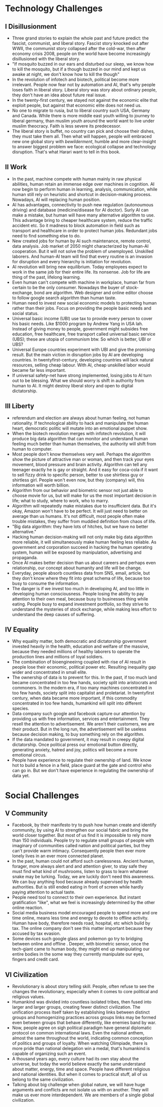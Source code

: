 # Technology Challenges

## I Disillusionment
- Three grand stories to explain the whole past and future predict: the fascist, communist, and liberal story. Fascist story knocked out after WWII, the communist story collapsed after the cold-war, then after economy crisis 2008, people on the world have become increasingly disillusioned with the liberal story.
- "If mosquito buzzed in our ears and disturbed our sleep, we know how to kill the mosquito, but if a though buzzed in our mind and kept us awake at night, we don't know how to kill the though"
- In the revolution of infotech and biotech, political become more irrelevant. People now fear not by automation and AI, that's why people loses faith in liberal story. Liberal story was story about ordinary people, they don't have an idea about future real issue.
- In the twenty-first century, we stayed not against the economic elite that exploit people, but against that economic elite does not need us.
- No one to migrate to rusia, but to liberal country such USA, Germany and Canada. While there is more middle east youth willing to journey to liberal germany, than muslim youth around the world want to live under muslim theocracy. Faith is less severe its predecessor.
- The liberal story is buffet, no country can pick and choose their dishes, they must take them all. Then what will happen, people will embraced new one global story with *bewilderment*, humble and more clear-insight to answer biggest problem we face: ecological collapse and technology disruption. That's what Harari want to tell in this book.

## II Work
- In the past, machine compete with human mainly in raw physical abilities, human retain an immense edge over machines in cognition. AI now begin to perform human in learning, analysis, communication, while human still rely on heuristic and shortcut in decision-making process. Nowadays, AI will replacing human position.
- AI has advantages, connectivity to push new regulation (autonoumous driving) and database (medicine/disease for AI doctor). Surly AI can make a mistake, but human will have many alternative algorithm to use. This advantage bring to cheaper healthcare system, reduce the traffic accident etc. So it madness to block automation in field such as transport and healthcare in order to protect human jobs. Redundant jobs need to find something else to do.
- New created jobs for human by AI such maintenance, remote control, data analysis. Job market of 2050 might characterized by human-AI cooperation. But it will not solve the problem of unemployed. Unskilled laborers. And human-AI team will find that every routine is an invasion for disruption and every hierarchy is initiation for revolution.
- AI revolution will bring new equilibrium. Today employees expect to work in the same job for their entire life. Its nonsense. Job for life are thing of the past, lifelong learning.
- Even human can't compete with machine in workplace, human far from certain to be the only consumer. Nowadays the buyer of stock-exchange, bond are algorithm. Web designer and online editor choose to follow google search algorithm than human taste.
- Human need to invest new social economic models to protecting human rather than their jobs. Focus on providing the people basic needs and social status.
- Universal basic income (UBI) use tax to provide every person to cover his basic needs. Like $1000 program by Andrew Yang in USA lah. Instead of giving money to people, government might subsides free education, free healthcare, free transport called universal basic service (UBS); these are utopia of communism btw. So which is better, UBI or UBS?
- Universal Europe countries experiment with UBI and give the promising result. But the main viction in disruption jobs by AI are developing countries. In twentyfirst-century, developing countries will lack natural resources, selling cheap labour. With AI, cheap unskilled labor would became far less important.
- If universal safety-net have strong implemented, losing jobs to AI turn out to be blessing. What we should worry is shift in authority from human to AI. It might destroy liberal story and open to digital dictatorship.

## III Liberty
- referendum and election are always about human feeling, not human rationality. If technological ability to hack and manipulate the human heart, democratic politic will mutate into an emotional puppet show.
- When the biotech revolution merges with infotech revolution, it will produce big data algorithm that can monitor and understand human feeling much better than human themselves, the authority will shift from human to computer.
- Most people don't know themselves very well. Perhaps the algorithm show the picture of attractive man or woman, and then track your eyes movement, blood pressure and brain activity. Algorithm can tell any teenager exactly he is gay or straight. And it easy for coca-cola if it want to sell fizzy drink to specific person, better to use shirtless guy or shirtless girl. People won't even now, but they (company) will, this information will worth billion.
- Algorithm from our behavior and biometric sensor not just able to choose movie for us, but will make for us the most important decision in life; what to study, where to work, who to marry.
- Algorithm will repeatedly make mistakes due to insufficient data. But it's okay, Amazon won't have to be perfect. It will just need to better on average than us humans. It's not difficult, most people often make trouble mistakes, they suffer from muddied definition from chaos of life.
- "Big data algorithm: they have lots of hitches, but we have no better alternative."
- Hacking human decision-making will not only make big data algorithm more reliable, it will simultaneously make human feeling less reliable. As government and corporation succeed in hacking the human operating system, human will be exposed by manipulation, advertising and propaganda.
- Once AI makes better decision than us about careers and perhaps even relationship, our concept about humanity and life will be change.
- Everyday, people absorb countless data from SNS, email, article, but they don't know where they fit into great schema of life, because too busy to consume the information.
- The danger is if we invest too much in developing AI, and too little in developing human consciousness. People losing the ability to pay attention to their own meal, because busy to businesses thing while eating. People busy to expand investment portfolio, so they strive to understand the mysteries of stock exchange, while making less effort to understand the deep causes of suffering.

## IV Equality
- Why equality matter, both democratic and dictatorship government invested heavily in the health, education and welfare of the massive, because they needed millions of healthy laborers to operate the production lines and millions of loyal soldiers.
- The combination of bioengineeirng coupled with rise of AI result in people lose their economic, political power etc. Resulting inequality gap wider and concentrated in small elite.
- The ownership of data is to prevent for this. In the past, if too much land became concentrated in too few hands, society split into aristocrats and commoners. In the modern era, if too many machines concentrated in too few hands, society split into capitalist and proletariat. In twentyfirst century, when data became more important, if this commodity concentrated in too few hands, humankind will split into different species.
- Data company such google and facebook capture our attention by providing us with free information, services and entertainment. They resell the attention to advertisement. We aren't their customers, we are their product. But in the long run, the advertisement will be useless because decision making, to buy something rely on the algorithm.
- If the data mandated to government, it may result in creepy digital dictatorship. Once political press our emotional button directly, generating anxiety, hatred and joy, politics will become a more emotional circus.
- People have experience to regulate their ownership of land. We know hot to build a fence in a field, place guard at the gate and control who can go in. But we don't have experience in regulating the ownership of data yet.

# Social Challenges

## V Community
- Facebook, by their manifesto try to push how human create and identify community, by using AI to strengthen our social fabric and bring the world closer together. But most of us find it is impossible to rely more than 150 individuals. People try to regulate small groups of people with imaginary of communities called nation and political parties, but they can't provide warm intimacy. Consequently people then ever more lonely lives in an ever more connected planet.
- In the past, human could not afford such carelessness. Ancient human, forager, more always alert and and attention giver, to stay safe they must find what kind of mushrooms, listen to grass to learn whatever snake may be lurking. Today, we are luckily don't need this awareness. We can buy anything food because already supervised by health authorities. But is still ended eating in front of screen while hardly paying attention to actual taste.
- People need tool to connect to their own experience. But instant gratification "like", what we feel is increasingly determined by the other online reaction.
- Social media business model encouraged people to spend more and ore time online, means less time and energy to devote to offline activity. Human have body, therefore needs road, hospital, etc which build by tax. The online company don't see this matter important because they accused by tax evasion.
- Some devices such google glass and pokemon go try to bridging between online and offline . Deeper, with biometric sensor, once the tech-giant came to human body, they might end up manipulating our entire bodies in the some way they currently manipulate our eyes, fingers and credit card.  

## VI Civilization
- Revolutionary is about story telling skill. People, often refuse to see the changes the revolutionary, especially when it comes to core political and religious values.
- Humankind was divided into countless isolated tribes, then fused into larger and larger groups, creating fewer distinct civilization. The unification process itself taken by establishing links between distinct groups and homogenizing practices across groups links may be formed even between groups that behave differently, like enemies band by war.
- Now, people agree on sigh political paradigm have general diplomatic protocol on common international laws. Even the national anthem, almost the same throughout the world, indicating common conception of politics and groups of loyalty. When watching Olimpiade, there is more pride than national delegation win a medal, that's humankind is capable of organizing such an event.
- A thousand years ago, every culture had its own stay about the universe, but today the world believe exactly the same understand about matter, energy, time and space. People have different religious and national identities. But when it comes to practical stuff, all of us belong to the same civilization.
- Talking about big challenge when global nature, we  will have huge arguments and conflicts are not isolate us with on another. They will make us ever more interdependent. We are members of a single global civilization.
